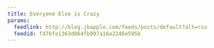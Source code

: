 ```yaml
---
title: Everyone Else is Crazy
params:
  feedlink: http://blog.jbapple.com/feeds/posts/default?alt=rss
  feedid: fd76fe1363d864fb097a16a2246e595b
---
```


